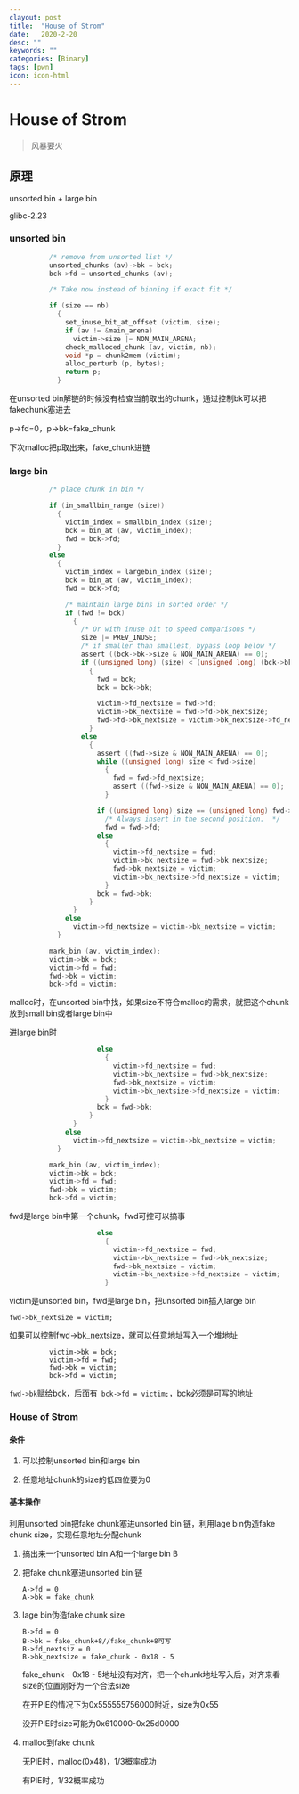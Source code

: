 ```yaml
---
clayout: post
title:  "House of Strom"
date:   2020-2-20
desc: ""
keywords: ""
categories: [Binary]
tags: [pwn]
icon: icon-html
---
```


# House of Strom

> 风暴要火

## 原理

unsorted bin + large bin

glibc-2.23

### unsorted bin

```c
          /* remove from unsorted list */
          unsorted_chunks (av)->bk = bck;
          bck->fd = unsorted_chunks (av);

          /* Take now instead of binning if exact fit */

          if (size == nb)
            {
              set_inuse_bit_at_offset (victim, size);
              if (av != &main_arena)
                victim->size |= NON_MAIN_ARENA;
              check_malloced_chunk (av, victim, nb);
              void *p = chunk2mem (victim);
              alloc_perturb (p, bytes);
              return p;
            }
```

在unsorted bin解链的时候没有检查当前取出的chunk，通过控制bk可以把fakechunk塞进去

p->fd=0，p->bk=fake_chunk

下次malloc把p取出来，fake_chunk进链 

### large bin

```c
          /* place chunk in bin */

          if (in_smallbin_range (size))
            {
              victim_index = smallbin_index (size);
              bck = bin_at (av, victim_index);
              fwd = bck->fd;
            }
          else
            {
              victim_index = largebin_index (size);
              bck = bin_at (av, victim_index);
              fwd = bck->fd;

              /* maintain large bins in sorted order */
              if (fwd != bck)
                {
                  /* Or with inuse bit to speed comparisons */
                  size |= PREV_INUSE;
                  /* if smaller than smallest, bypass loop below */
                  assert ((bck->bk->size & NON_MAIN_ARENA) == 0);
                  if ((unsigned long) (size) < (unsigned long) (bck->bk->size))
                    {
                      fwd = bck;
                      bck = bck->bk;

                      victim->fd_nextsize = fwd->fd;
                      victim->bk_nextsize = fwd->fd->bk_nextsize;
                      fwd->fd->bk_nextsize = victim->bk_nextsize->fd_nextsize = victim;
                    }
                  else
                    {
                      assert ((fwd->size & NON_MAIN_ARENA) == 0);
                      while ((unsigned long) size < fwd->size)
                        {
                          fwd = fwd->fd_nextsize;
                          assert ((fwd->size & NON_MAIN_ARENA) == 0);
                        }

                      if ((unsigned long) size == (unsigned long) fwd->size)
                        /* Always insert in the second position.  */
                        fwd = fwd->fd;
                      else
                        {
                          victim->fd_nextsize = fwd;
                          victim->bk_nextsize = fwd->bk_nextsize;
                          fwd->bk_nextsize = victim;
                          victim->bk_nextsize->fd_nextsize = victim;
                        }
                      bck = fwd->bk;
                    }
                }
              else
                victim->fd_nextsize = victim->bk_nextsize = victim;
            }

          mark_bin (av, victim_index);
          victim->bk = bck;
          victim->fd = fwd;
          fwd->bk = victim;
          bck->fd = victim;
```

malloc时，在unsorted bin中找，如果size不符合malloc的需求，就把这个chunk放到small bin或者large bin中

进large bin时

```c
                      else
                        {
                          victim->fd_nextsize = fwd;
                          victim->bk_nextsize = fwd->bk_nextsize;
                          fwd->bk_nextsize = victim;
                          victim->bk_nextsize->fd_nextsize = victim;
                        }
                      bck = fwd->bk;
                    }
                }
              else
                victim->fd_nextsize = victim->bk_nextsize = victim;
            }

          mark_bin (av, victim_index);
          victim->bk = bck;
          victim->fd = fwd;
          fwd->bk = victim;
          bck->fd = victim;
```

fwd是large bin中第一个chunk，fwd可控可以搞事

```c
                      else
                        {
                          victim->fd_nextsize = fwd;
                          victim->bk_nextsize = fwd->bk_nextsize;
                          fwd->bk_nextsize = victim;
                          victim->bk_nextsize->fd_nextsize = victim;
                        }
```

victim是unsorted bin，fwd是large bin，把unsorted bin插入large bin

`fwd->bk_nextsize = victim;`

如果可以控制fwd->bk_nextsize，就可以任意地址写入一个堆地址

```
          victim->bk = bck;
          victim->fd = fwd;
          fwd->bk = victim;
          bck->fd = victim;
```

`fwd->bk`赋给bck，后面有` bck->fd = victim;`，bck必须是可写的地址

### House of Strom

#### 条件

1. 可以控制unsorted bin和large bin

2. 任意地址chunk的size的低四位要为0

#### 基本操作

利用unsorted bin把fake chunk塞进unsorted bin 链，利用lage bin伪造fake chunk size，实现任意地址分配chunk

1. 搞出来一个unsorted bin A和一个large bin B

2. 把fake chunk塞进unsorted bin 链

   ```
   A->fd = 0
   A->bk = fake_chunk
   ```

3. lage bin伪造fake chunk size

   ```
   B->fd = 0
   B->bk = fake_chunk+8//fake_chunk+8可写
   B->fd_nextsiz = 0
   B->bk_nextsize = fake_chunk - 0x18 - 5
   ```

   fake_chunk - 0x18 - 5地址没有对齐，把一个chunk地址写入后，对齐来看size的位置刚好为一个合法size

   在开PIE的情况下为0x555555756000附近，size为0x55

   没开PIE时size可能为0x610000-0x25d0000

4. malloc到fake chunk

   无PIE时，malloc(0x48)，1/3概率成功

   有PIE时，1/32概率成功
